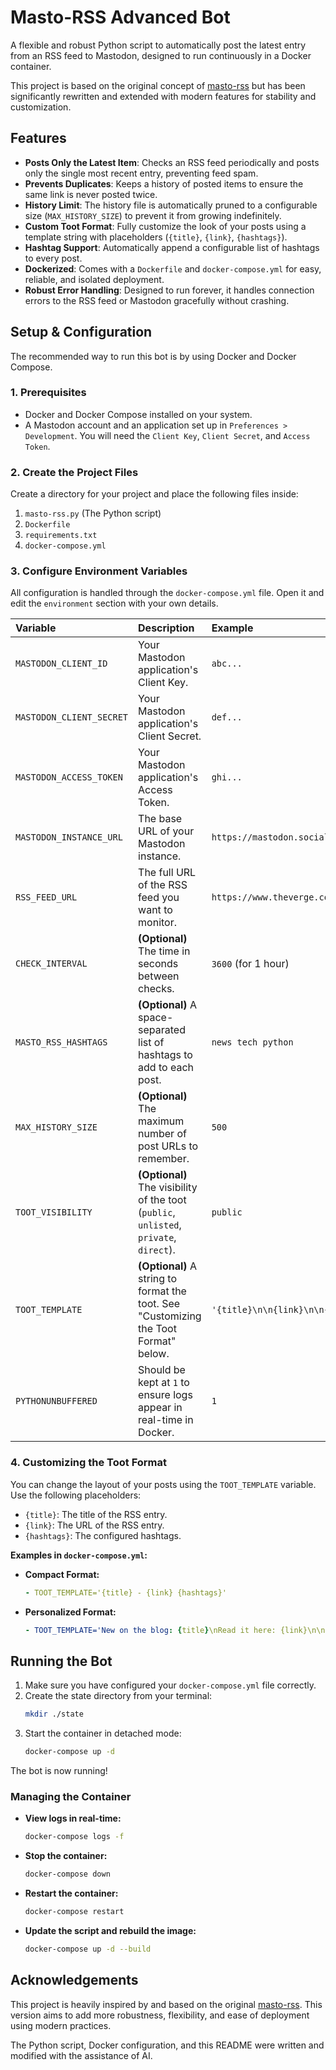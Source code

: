 # Masto-RSS Advanced Bot

A flexible and robust Python script to automatically post the latest entry from an RSS feed to Mastodon, designed to run continuously in a Docker container.

This project is based on the original concept of [masto-rss](https://github.com/piko-system/masto-rss) but has been significantly rewritten and extended with modern features for stability and customization.

## Features

* **Posts Only the Latest Item**: Checks an RSS feed periodically and posts only the single most recent entry, preventing feed spam.
* **Prevents Duplicates**: Keeps a history of posted items to ensure the same link is never posted twice.
* **History Limit**: The history file is automatically pruned to a configurable size (`MAX_HISTORY_SIZE`) to prevent it from growing indefinitely.
* **Custom Toot Format**: Fully customize the look of your posts using a template string with placeholders (`{title}`, `{link}`, `{hashtags}`).
* **Hashtag Support**: Automatically append a configurable list of hashtags to every post.
* **Dockerized**: Comes with a `Dockerfile` and `docker-compose.yml` for easy, reliable, and isolated deployment.
* **Robust Error Handling**: Designed to run forever, it handles connection errors to the RSS feed or Mastodon gracefully without crashing.

## Setup & Configuration

The recommended way to run this bot is by using Docker and Docker Compose.

### 1. Prerequisites

* Docker and Docker Compose installed on your system.
* A Mastodon account and an application set up in `Preferences > Development`. You will need the `Client Key`, `Client Secret`, and `Access Token`.

### 2. Create the Project Files

Create a directory for your project and place the following files inside:

1.  `masto-rss.py` (The Python script)
2.  `Dockerfile`
3.  `requirements.txt`
4.  `docker-compose.yml`

### 3. Configure Environment Variables

All configuration is handled through the `docker-compose.yml` file. Open it and edit the `environment` section with your own details.

| Variable                 | Description                                                                                | Example                                          |
| :----------------------- | :----------------------------------------------------------------------------------------- | :----------------------------------------------- |
| `MASTODON_CLIENT_ID`     | Your Mastodon application's Client Key.                                                    | `abc...`                                         |
| `MASTODON_CLIENT_SECRET` | Your Mastodon application's Client Secret.                                                 | `def...`                                         |
| `MASTODON_ACCESS_TOKEN`  | Your Mastodon application's Access Token.                                                  | `ghi...`                                         |
| `MASTODON_INSTANCE_URL`  | The base URL of your Mastodon instance.                                                    | `https://mastodon.social`                        |
| `RSS_FEED_URL`           | The full URL of the RSS feed you want to monitor.                                          | `https://www.theverge.com/rss/index.xml`         |
| `CHECK_INTERVAL`         | **(Optional)** The time in seconds between checks.                                         | `3600` (for 1 hour)                              |
| `MASTO_RSS_HASHTAGS`     | **(Optional)** A space-separated list of hashtags to add to each post.                     | `news tech python`                               |
| `MAX_HISTORY_SIZE`       | **(Optional)** The maximum number of post URLs to remember.                                | `500`                                            |
| `TOOT_VISIBILITY`        | **(Optional)** The visibility of the toot (`public`, `unlisted`, `private`, `direct`).     | `public`                                         |
| `TOOT_TEMPLATE`          | **(Optional)** A string to format the toot. See "Customizing the Toot Format" below.       | `'{title}\n\n{link}\n\n{hashtags}'`               |
| `PYTHONUNBUFFERED`       | Should be kept at `1` to ensure logs appear in real-time in Docker.                        | `1`                                              |

### 4. Customizing the Toot Format

You can change the layout of your posts using the `TOOT_TEMPLATE` variable. Use the following placeholders:

* `{title}`: The title of the RSS entry.
* `{link}`: The URL of the RSS entry.
* `{hashtags}`: The configured hashtags.

**Examples in `docker-compose.yml`:**

* **Compact Format:**
    ```yaml
    - TOOT_TEMPLATE='{title} - {link} {hashtags}'
    ```

* **Personalized Format:**
    ```yaml
    - TOOT_TEMPLATE='New on the blog: {title}\nRead it here: {link}\n\n{hashtags}'
    ```

## Running the Bot

1.  Make sure you have configured your `docker-compose.yml` file correctly.
2.  Create the state directory from your terminal:
    ```bash
    mkdir ./state
    ```
3.  Start the container in detached mode:
    ```bash
    docker-compose up -d
    ```
The bot is now running!

### Managing the Container

* **View logs in real-time:**
    ```bash
    docker-compose logs -f
    ```

* **Stop the container:**
    ```bash
    docker-compose down
    ```

* **Restart the container:**
    ```bash
    docker-compose restart
    ```

* **Update the script and rebuild the image:**
    ```bash
    docker-compose up -d --build
    ```

## Acknowledgements

This project is heavily inspired by and based on the original [masto-rss](https://github.com/aserper/masto-rss). This version aims to add more robustness, flexibility, and ease of deployment using modern practices.

The Python script, Docker configuration, and this README were written and modified with the assistance of AI.
